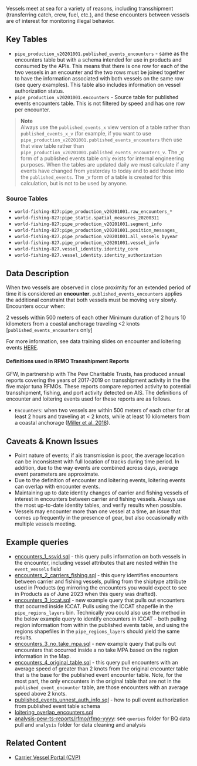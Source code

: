 Vessels meet at sea for a variety of reasons, including transshipment (transferring catch, crew, fuel, etc.), and these encounters between vessels are of interest for monitoring illegal behavior. 

## Key Tables

+ `pipe_production_v20201001.published_events_encounters` - same as the encounters table but with a schema intended for use in products and consumed by the APIs. This means that there is one row for each of the two vessels in an encounter and the two rows must be joined together to have the information associated with both vessels on the same row (see query examples). This table also includes information on vessel authorization status. 
+ `pipe_production_v20201001.encounters` - Source table for published events encounters table. This is not filtered by speed and has one row per encounter.

> **Note**   
> Always use the `published_events_x` view version of a table rather than `published_events_x_v` 
(for example, if you want to use `pipe_production_v20201001.published_events_encounters` then use that view table rather than `pipe_production_v20201001.published_events_encounters_v`. The _v form of a published events table only exists for internal engineering purposes. When the tables are updated daily we must calculate if any events have changed from yesterday to today and to add those into the `published_events`. The _v form of a table is created for this calculation, but is not to be used by anyone. 

### Source Tables
 * `world-fishing-827:pipe_production_v20201001.raw_encounters_*`
 * `world-fishing-827:pipe_static.spatial_measures_20200311`
 * `world-fishing-827:pipe_production_v20201001.segment_info`
 * `world-fishing-827:pipe_production_v20201001.position_messages_`
 * `world-fishing-827.pipe_production_v20201001.all_vessels_byyear`
 * `world-fishing-827.pipe_production_v20201001.vessel_info`
 * `world-fishing-827.vessel_identity.identity_core`
 * `world-fishing-827.vessel_identity.identity_authorization`

## Data Description

When two vessels are observed in close proximity for an extended period of time it is considered an **encounter**.  `published_events_encounters` applies the additional constraint that both vessels must be moving very slowly.
Encounters occur when:

2 vessels within 500 meters of each other
Minimum duration of 2 hours
10 kilometers from a coastal anchorage
 traveling <2 knots [`published_events_encounters` only]

 For more information, see data training slides on encounter and loitering events [HERE](https://docs.google.com/presentation/d/17ZSpH0F5sW0R7sTiNoDAm_pyUhHJeSd4fyyBFDHiAtw/edit?usp=sharing).

#### Definitions used in RFMO Transshipment Reports 

GFW, in partnership with The Pew Charitable Trusts, has produced annual reports covering the years of 2017-2019 on transshipment activity in the the five major tuna RFMOs. These reports compare reported activity to potential transshipment, fishing, and port activity detected on AIS. The definitions of encounter and loitering events used for these reports are as follows.

+ `Encounters`: when two vessels are within 500 meters of each other for at least 2 hours and traveling at < 2 knots, while at least 10 kilometers from a coastal anchorage ([Miller et al. 2018](https://www.frontiersin.org/articles/10.3389/fmars.2018.00240/full)). 

## Caveats & Known Issues

+ Point nature of events; if ais transmission is poor, the average location can be inconsistent with full location of tracks during time period. In addition, due to the way events are combined across days, average event parameters are approximate.
+ Due to the definition of encounter and loitering events, loitering events can overlap with encounter events.
+ Maintaining up to date identity changes of carrier and fishing vessels of interest in encounters between carrier and fishing vessels. Always use the most up-to-date identity tables, and verify results when possible.
+ Vessels may encounter more than one vessel at a time, an issue that comes up frequently in the presence of gear, but also occasionally with multiple vessels meeting. 

## Example queries
+ [encounters_1_ssvid.sql](https://github.com/GlobalFishingWatch/bigquery-documentation-wf827/blob/master/queries/encounters_1_ssvid.sql) - this query pulls information on both vessels in the encounter, including vessel attributes that are nested within the `event_vessels` field  
+ [encounters_2_carriers_fishing.sql](https://github.com/GlobalFishingWatch/bigquery-documentation-wf827/blob/master/queries/encounters_2_carriers_fishing.sql) - this query identifies encounters between carrier and fishing vessels, pulling from the shiptype attribute used in Products (eg mirroring the encounters you would expect to see in Products as of June 2023 when this query was drafted).
+ [encounters_3_iccat.sql](https://github.com/GlobalFishingWatch/bigquery-documentation-wf827/blob/master/queries/encounters_3_iccat.sql) - new example query that pulls out encounters that occurred inside ICCAT. Pulls using the ICCAT shapefile in the `pipe_regions_layers` bin. Technically you could also use the method in the below example query to identify encounters in ICCAT - both pulling region information from within the published events table, and using the regions shapefiles in the `pipe_regions_layers` should yield the same results. 
+ [encounters_3_no_take_mpa.sql](https://github.com/GlobalFishingWatch/bigquery-documentation-wf827/blob/master/queries/encounters_3_no_take_mpa.sql) - new example query that pulls out encounters that occurred inside a no take MPA based on the region information in the Map.
+ [encounters_4_original_table.sql](https://github.com/GlobalFishingWatch/bigquery-documentation-wf827/blob/master/queries/encounters_4_original_table.sql) - this query pull encounters with an average speed of greater than 2 knots from the original encounter table that is the base for the published event encounter table. Note, for the most part, the only encounters in the original table that are not in the `published_event_encounter` table, are those encounters with an average speed above 2 knots. 
+ [published_events_unnest_auth_info.sql](https://github.com/GlobalFishingWatch/bigquery-documentation-wf827/blob/master/queries/published_events_unnest_auth_info.sql) - how to pull event authorization from published event table schema  
+ [loitering_overlap_encounters.sql](https://github.com/GlobalFishingWatch/bigquery-documentation-wf827/blob/master/queries/loitering_overlap_encounters.sql) 
+ [analysis-pew-ts-reports/rfmo/rfmo-yyyy](https://github.com/GlobalFishingWatch/analysis-pew-ts-reports): see `queries` folder for BQ data pull and `analysis` folder for data cleaning and analysis 

## Related Content
+ [Carrier Vessel Portal (CVP)](https://globalfishingwatch.org/carrier-vessel-portal/) 


